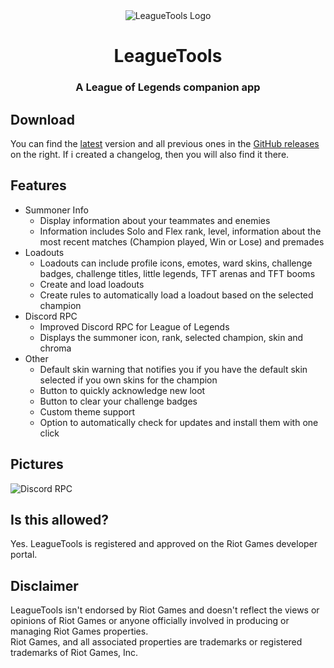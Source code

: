<div align="center">
  <img src="https://cdn.dysolix.dev/leaguetools/logo_256.png" alt="LeagueTools Logo" />
  <h1>LeagueTools</h1>
  <h3>A League of Legends companion app</h3>
</div>

## Download
You can find the [latest](https://github.com/dysolix/leaguetools/releases/latest) version and all previous ones in the [GitHub releases](https://github.com/dysolix/leaguetools/releases) on the right. If i created a changelog, then you will also find it there.
## Features
- Summoner Info
  - Display information about your teammates and enemies
  - Information includes Solo and Flex rank, level, information about the most recent matches (Champion played, Win or Lose) and premades
- Loadouts
  - Loadouts can include profile icons, emotes, ward skins, challenge badges, challenge titles, little legends, TFT arenas and TFT booms
  - Create and load loadouts
  - Create rules to automatically load a loadout based on the selected champion
- Discord RPC
  - Improved Discord RPC for League of Legends
  - Displays the summoner icon, rank, selected champion, skin and chroma
- Other
  - Default skin warning that notifies you if you have the default skin selected if you own skins for the champion
  - Button to quickly acknowledge new loot
  - Button to clear your challenge badges
  - Custom theme support
  - Option to automatically check for updates and install them with one click
## Pictures
![Discord RPC](https://cdn.dysolix.dev/leaguetools/discord_rpc.png)
## Is this allowed?
Yes. LeagueTools is registered and approved on the Riot Games developer portal.
## Disclaimer
LeagueTools isn't endorsed by Riot Games and doesn't reflect the views or opinions of Riot Games or anyone officially involved in producing or managing Riot Games properties.  
Riot Games, and all associated properties are trademarks or registered trademarks of Riot Games, Inc.
  
